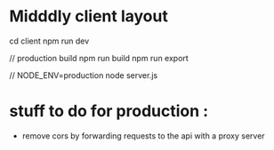 # Midddly client layout

cd client
npm run dev

// production build
npm run build
npm run export

//
NODE_ENV=production node server.js

# stuff to do for production : 
- remove cors by forwarding requests to the api with a proxy server 